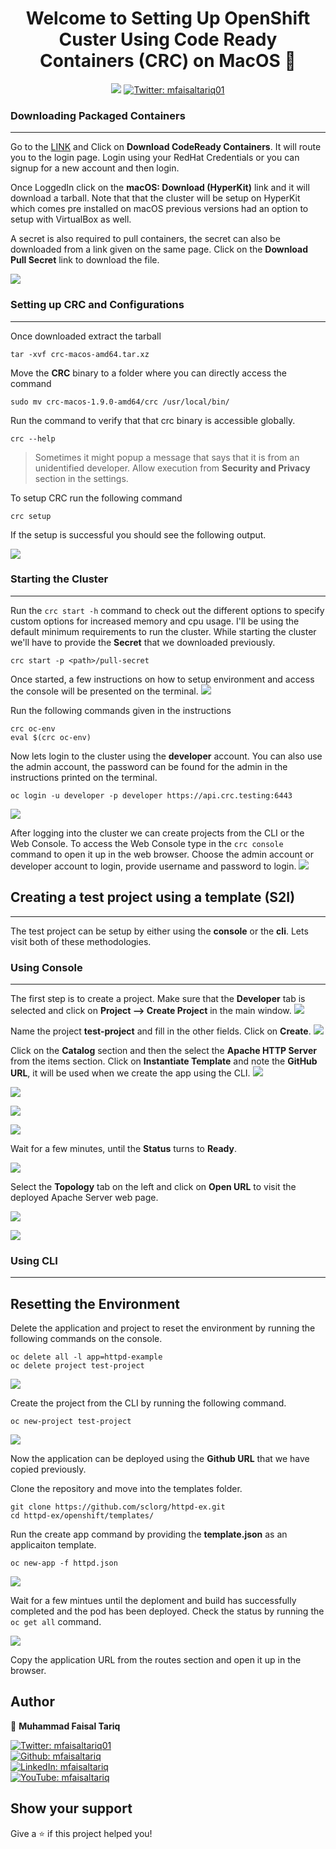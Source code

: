 # 
<h1 align="center">Welcome to Setting Up OpenShift Custer Using Code Ready Containers (CRC) on MacOS 👋</h1>
<p align="center">
  <img src="https://img.shields.io/badge/Red%20Hat%20Open%20Shift-4.2%20or%20newer-EE0000?labelColor=EE0000&color=grey&logo=Red%20Hat%20Open%20Shift&style=social%22" />
  <a href="https://twitter.com/mfaisaltariq01" target="_blank">
    <img alt="Twitter: mfaisaltariq01" src="https://img.shields.io/twitter/follow/mfaisaltariq01.svg?style=social" />
  </a>
</p>

### **Downloading Packaged Containers**
------

Go to the [LINK](https://developers.redhat.com/products/codeready-containers) and Click on **Download CodeReady Containers**. It will route you to the login page. Login using your RedHat Credentials or you can signup for a new account and then login. 

Once LoggedIn click on the **macOS: Download (HyperKit)** link and it will download a tarball. Note that that the cluster will be setup on HyperKit which comes pre installed on macOS previous versions had an option to setup with VirtualBox as well.

A secret is also required to pull containers, the secret can also be downloaded from a link given on the same page. Click on the **Download Pull Secret** link to download the file. 

![](./images/1.png)

### **Setting up CRC and Configurations**
------
Once downloaded extract the tarball 

```
tar -xvf crc-macos-amd64.tar.xz
```

Move the **CRC** binary to a folder where you can directly access the command
```
sudo mv crc-macos-1.9.0-amd64/crc /usr/local/bin/
```

Run the command to verify that that crc binary is accessible globally.
```
crc --help
```
> Sometimes it might popup a message that says that it is from an unidentified developer. Allow execution from **Security and Privacy** section in the settings.

To setup CRC run the following command
```
crc setup
```

If the setup is successful you should see the following output.

![](./images/2.png)


### **Starting the Cluster**
------

Run the `crc start -h` command to check out the different options to specify custom options for increased memory and cpu usage. I'll be using the default minimum requirements to run the cluster. While starting the cluster we'll have to provide the **Secret** that we downloaded previously.

```
crc start -p <path>/pull-secret 
```

Once started, a few instructions on how to setup environment and access the console will be presented on the terminal.
![](./images/3.png)

Run the following commands given in the instructions
```
crc oc-env
eval $(crc oc-env)
```

Now lets login to the cluster using the **developer** account. You can also use the admin account, the password can be found for the admin in the instructions printed on the terminal.

```
oc login -u developer -p developer https://api.crc.testing:6443
```
![](./images/4.png)


After logging into the cluster we can create projects from the CLI or the Web Console. To access the Web Console type in the `crc console` command to open it up in the web browser. Choose the admin account or developer account to login, provide username and password to login.
![](./images/5.png)

## **Creating a test project using a template (S2I)**
------

The test project can be setup by either using the **console** or the **cli**. Lets visit both of these methodologies.

### **Using Console**
------

The first step is to create a project. Make sure that the **Developer** tab is selected and click on **Project --> Create Project** in the main window.
![](./images/6.png)

Name the project **test-project** and fill in the other fields. Click on **Create**.
![](./images/7.png)

Click on the **Catalog** section and then the select the **Apache HTTP Server** from the items section. Click on **Instantiate Template** and note the **GitHub URL**, it will be used when we create the app using the CLI.
![](./images/8.png)

![](./images/9.png)

![](./images/10.png)

![](./images/11.png)

Wait for a few minutes, until the **Status** turns to **Ready**.

![](./images/12.png)

Select the **Topology** tab on the left and click on **Open URL** to visit the deployed Apache Server web page.

![](./images/13.png)


![](./images/14.png)

### **Using CLI**
------

## Resetting the Environment
Delete the application and project to reset the environment by running the following commands on the console.

```
oc delete all -l app=httpd-example
oc delete project test-project
```
![](./images/15.png)

Create the project from the CLI by running the following command.

```
oc new-project test-project
```

![](./images/16.png)

Now the application can be deployed using the **Github URL** that we have copied previously.

Clone the repository and move into the templates folder.

```
git clone https://github.com/sclorg/httpd-ex.git
cd httpd-ex/openshift/templates/
```

Run the create app command by providing the **template.json** as an applicaiton template.

```
oc new-app -f httpd.json
```
![](./images/17.png)

Wait for a few mintues until the deploment and build has successfully completed and the pod has been deployed. Check the status by running the `oc get all` command.

![](./images/18.png)

Copy the application URL from the routes section and open it up in the browser.

## Author

👤 **Muhammad Faisal Tariq**

<p>
  <a href="https://twitter.com/mfaisaltariq01" target="_blank">
    <img alt="Twitter: mfaisaltariq01" src="https://img.shields.io/badge/Twitter%20%20%20-Follow-13324B?logoWidth=24&labelColor=13324B&color=grey&logo=Twitter&style=social%22" />
  </a>
  </br>
  <a href="https://github.com/mfaisaltariq" target="_blank">
    <img alt="Github: mfaisaltariq" src="https://img.shields.io/badge/GitHub-Follow-181717?logoWidth=24&labelColor=181717&color=grey&logo=GitHub&style=social%22" />
  </a>
  </br>
  <a href="https://linkedin.com/in/mfaisaltariq" target="_blank">
    <img alt="LinkedIn: mfaisaltariq" src="https://img.shields.io/badge/LinkedIn-Follow-0077b5?labelColor=0077b5&color=grey&logo=LinkedIn&style=social%22" />
  </a>
  </br>
  <a href="https://www.youtube.com/c/DesktopDev_mfaisaltariq" target="_blank">
    <img alt="YouTube: mfaisaltariq" src="https://img.shields.io/badge/YouTube-Subscribe-FF0000?labelColor=FF0000&color=grey&logo=YouTube&style=social%22" />
  </a>
</p>

## Show your support

Give a ⭐️ if this project helped you!















